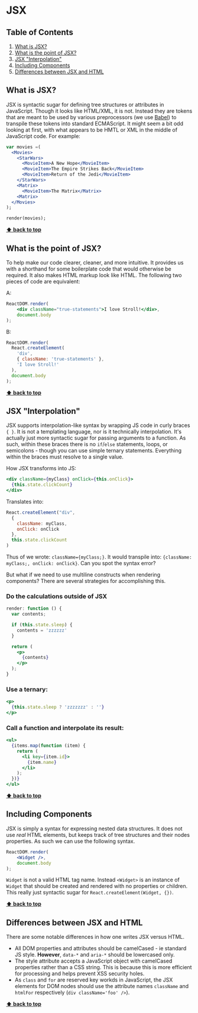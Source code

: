 # JSX

## Table of Contents

1. [What is JSX?](#what-is-jsx)
2. [What is the point of JSX?](#what-is-the-point-of-jsx)
3. [JSX "Interpolation"](#jsx-interpolation)
4. [Including Components](#including-components)
5. [Differences between JSX and HTML](#differences-between-jsx-and-html)

## What is JSX?

JSX is syntactic sugar for defining tree structures or attributes in JavaScript.  Though it looks like HTML/XML, it is not.  Instead they are tokens that are meant to be used by various preprocessors (we use [Babel](https://babeljs.io/)) to transpile these tokens into standard ECMAScript.  It might seem a bit odd looking at first, with what appears to be HMTL or XML in the middle of JavaScript code.  For example:

```jsx
var movies =(
  <Movies>
    <StarWars>
      <MovieItem>A New Hope</MovieItem>
      <MovieItem>The Empire Strikes Back</MovieItem>
      <MovieItem>Return of the Jedi</MovieItem>
    </StarWars>
    <Matrix>
      <MovieItem>The Matrix</Matrix>
    <Matrix>
  </Movies>
);

render(movies);
```

**[⬆ back to top](#table-of-contents)**

## What is the point of JSX?

To help make our code clearer, cleaner, and more intuitive. It provides us with a shorthand for some boilerplate code that would otherwise be required.  It also makes HTML markup look like HTML. The following two pieces of code are equivalent:

A:
```jsx
ReactDOM.render(
    <div className="true-statements">I love Stroll!</div>,
    document.body
);
```

B:
```jsx
ReactDOM.render(
  React.createElement(
    'div',
    { className: 'true-statements' },
    'I love Stroll!'
  ),
  document.body
);
```

**[⬆ back to top](#table-of-contents)**

## JSX "Interpolation"

JSX supports interpolation-like syntax by wrapping JS code in curly braces `{ }`.  It is not a templating language, nor is it technically interpolation.  It's actually just more syntactic sugar for passing arguments to a function.  As such, within these braces there is no `if`/`else` statements, loops, or semicolons - though you can use simple ternary statements.  Everything within the braces must resolve to a single value.

How JSX transforms into JS:

```jsx
<div className={myClass} onClick={this.onClick}>
  {this.state.clickCount}
</div>
```

Translates into:
```javascript
React.createElement("div",
  {
    className: myClass,
    onClick: onClick
  },
  this.state.clickCount
)
```

Thus of we wrote: `className={myClass;}`.  It would transpile into: `{className: myClass;, onClick: onClick}`.  Can you spot the syntax error?

But what if we need to use multiline constructs when rendering components?  There are several strategies for accomplishing this.

### Do the calculations outside of JSX

```jsx
render: function () {
  var contents;

  if (this.state.sleep) {
    contents = 'zzzzzz'
  }

  return (
    <p>
      {contents}
    </p>
  );
}
```

### Use a ternary:

```jsx
<p>
  {this.state.sleep ? 'zzzzzzz' : ''}
</p>
```

### Call a function and interpolate its result:

```jsx
<ul>
  {items.map(function (item) {
    return (
      <li key={item.id}>
        {item.name}
      </li>
    );
  })}
</ul>
```

**[⬆ back to top](#table-of-contents)**

## Including Components

JSX is simply a syntax for expressing nested data structures.  It does not use *real* HTML elements, but keeps track of tree structures and their nodes properties.  As such we can use the following syntax.

```jsx
ReactDOM.render(
    <Widget />,
    document.body
);
```

`Widget` is not a valid HTML tag name.  Instead `<Widget>` is an instance of `Widget` that should be created and rendered with no properties or children.  This really just syntactic sugar for `React.createElement(Widget, {})`.

**[⬆ back to top](#table-of-contents)**

## Differences between JSX and HTML

There are some notable differences in how one writes JSX versus HTML.

- All DOM properties and attributes should be camelCased - ie standard JS style.  **However**, `data-*` and `aria-*` should be lowercased only.
- The style attribute accepts a JavaScript object with camelCased properties rather than a CSS string.  This is because this is more efficient for processing and helps prevent XSS security holes.
- As `class` and `for` are reserved key workds in JavaScript, the JSX elements for DOM nodes should use the attribute names `className` and `htmlFor` respectively (`div className='foo' />`).

**[⬆ back to top](#table-of-contents)**
